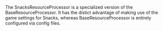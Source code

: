             
The SnacksResourceProcessor is a specialized version of the BaseResourceProcessor. It has the distict advantage of making use of the game settings for Snacks, whereas BaseResourceProcessor is entirely configured via config files.
        

